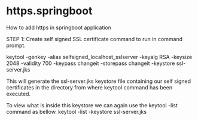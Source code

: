 # https.springboot
 How to add https in springboot application
 
 STEP 1: Create self signed SSL certificate
 	command to run in command prompt.
 	
 keytool -genkey -alias selfsigned_localhost_sslserver -keyalg RSA -keysize 2048 -validity 700 -keypass changeit -storepass changeit -keystore ssl-server.jks
 
 This will generate the ssl-server.jks keystore file containing our self signed certificates in the directory from where keytool command has been executed.

 To view what is inside this keystore we can again use the keytool -list command as bellow.
 keytool -list -keystore ssl-server.jks
 
 
